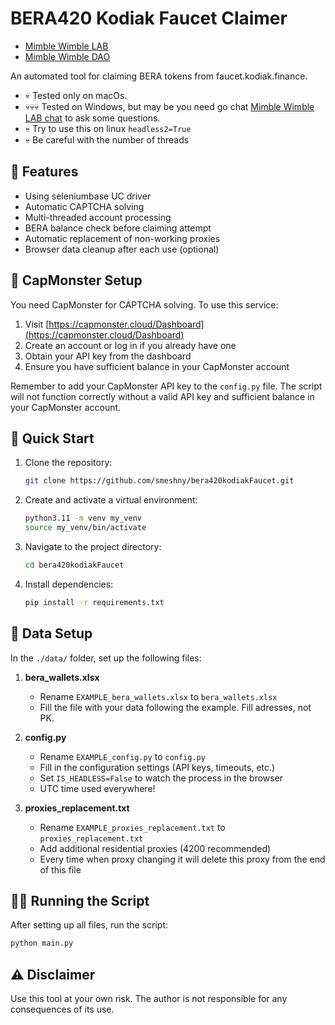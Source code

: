 # BERA420 Kodiak Faucet Claimer
- [Mimble Wimble LAB](https://t.me/MimbleWimbleLAB)
- [Mimble Wimble DAO](https://t.me/MimbleWimbleDAO)

An automated tool for claiming BERA tokens from faucet.kodiak.finance.

- 💀 Tested only on macOs.
- 💀💀💀 Tested on Windows, but may be you need go chat [Mimble Wimble LAB chat](https://t.me/MimbleWimbleLAB_chat) to ask some questions.
- 💀 Try to use this on linux ```headless2=True```
- 💀 Be careful with the number of threads

## 🚀 Features

- Using seleniumbase UC driver
- Automatic CAPTCHA solving
- Multi-threaded account processing
- BERA balance check before claiming attempt
- Automatic replacement of non-working proxies
- Browser data cleanup after each use (optional)

## 🔐 CapMonster Setup

You need CapMonster for CAPTCHA solving. To use this service:

1. Visit [https://capmonster.cloud/Dashboard](https://capmonster.cloud/Dashboard)
2. Create an account or log in if you already have one
3. Obtain your API key from the dashboard
4. Ensure you have sufficient balance in your CapMonster account

Remember to add your CapMonster API key to the `config.py` file. The script will not function correctly without a valid API key and sufficient balance in your CapMonster account.

## 🚀 Quick Start

1. Clone the repository:
   ```bash
   git clone https://github.com/smeshny/bera420kodiakFaucet.git
   ```

2. Create and activate a virtual environment:
   ```bash
   python3.11 -m venv my_venv
   source my_venv/bin/activate
   ```

3. Navigate to the project directory:
   ```bash
   cd bera420kodiakFaucet
   ```

4. Install dependencies:
   ```bash
   pip install -r requirements.txt
   ```

## 📁 Data Setup

In the `./data/` folder, set up the following files:

1. **bera_wallets.xlsx**
   - Rename `EXAMPLE_bera_wallets.xlsx` to `bera_wallets.xlsx`
   - Fill the file with your data following the example. Fill adresses, not PK.

2. **config.py**
   - Rename `EXAMPLE_config.py` to `config.py`
   - Fill in the configuration settings (API keys, timeouts, etc.)
   - Set `IS_HEADLESS=False` to watch the process in the browser
   - UTC time used everywhere!

3. **proxies_replacement.txt**
   - Rename `EXAMPLE_proxies_replacement.txt` to `proxies_replacement.txt`
   - Add additional residential proxies (4200 recommended)
   - Every time when proxy changing it will delete this proxy from the end of this file

## 🏃‍♂️ Running the Script

After setting up all files, run the script:

```bash
python main.py
```

## ⚠️ Disclaimer

Use this tool at your own risk. The author is not responsible for any consequences of its use.
